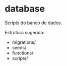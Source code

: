 # database

Scripts do banco de dados.

Estrutura sugerida:
- migrations/
- seeds/
- functions/
- scripts/
